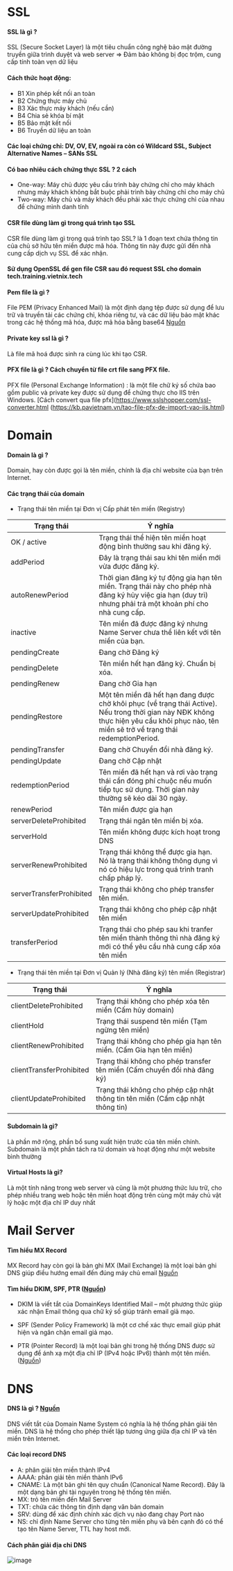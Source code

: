 
# SSL

#### SSL là gì ?

SSL (Secure Socket Layer) là một tiêu chuẩn công nghệ bảo mật đường truyền giữa trình duyệt và web server
=> Đảm bảo không bị đọc trộm, cung cấp tính toàn vẹn dữ liệu

#### Cách thức hoạt động:

- B1 Xin phép kết nối an toàn
- B2 Chứng thực máy chủ
- B3 Xác thực máy khách (nếu cần)
- B4 Chia sẻ khóa bí mật
- B5 Bảo mật kết nối
- B6 Truyền dữ liệu an toàn
 
#### Các loại chứng chỉ: DV, OV, EV, ngoài ra còn có Wildcard SSL, Subject Alternative Names – SANs SSL

#### Có bao nhiêu cách chứng thực SSL ? 2 cách

 - One-way: Máy chủ được yêu cầu trình bày chứng chỉ cho máy khách nhưng máy khách không bắt buộc phải trình bày chứng chỉ cho máy chủ
 - Two-way: Máy chủ và máy khách đều phải xác thực chứng chỉ của nhau để chứng mình danh tính

#### CSR file dùng làm gì trong quá trình tạo SSL

CSR file dùng làm gì trong quá trình tạo SSL? là 1 đoạn text chứa thông tin của chủ sở hữu tên miền được mã hóa. Thông tin này được gửi đến nhà cung cấp dịch vụ SSL để xác nhận.

#### Sử dụng OpenSSL để gen file CSR sau đó request SSL cho domain tech.training.vietnix.tech

#### Pem file là gì ?

File PEM (Privacy Enhanced Mail) là một định dạng tệp được sử dụng để lưu trữ và truyền tải các chứng chỉ, khóa riêng tư, và các dữ liệu bảo mật khác trong các hệ thống mã hóa, được mã hóa bằng base64
[Nguồn](https://tenten.vn/tin-tuc/file-pem-la-gi/)

#### Private key ssl là gì ?

Là file mã hoá được sinh ra cùng lúc khi tạo CSR.

#### PFX file là gì ? Cách chuyển từ file crt file sang PFX file.

PFX file (Personal Exchange Information) : là một file chữ ký số chứa bao gồm public và private key được sử dụng để chứng thực cho IIS trên Windows. 
[Cách convert qua file pfx](https://www.sslshopper.com/ssl-converter.html
(https://kb.pavietnam.vn/tao-file-pfx-de-import-vao-iis.html)

# Domain

#### Domain là gì ?

Domain, hay còn được gọi là tên miền, chính là địa chỉ website của bạn trên Internet.

#### Các trạng thái của domain

- Trạng thái tên miền tại Đơn vị Cấp phát tên miền (Registry)

| Trạng thái | Ý nghĩa |
|---|---|
| OK / active	| Trạng thái thể hiện tên miền hoạt động bình thường sau khi đăng ký. |
| addPeriod | Đây là trạng thái sau khi tên miền mới vừa được đăng ký. |
| autoRenewPeriod | Thời gian đăng ký tự động gia hạn tên miền. Trạng thái này cho phép nhà đăng ký hủy việc gia hạn (duy trì) nhưng phải trả một khoản phí cho nhà cung cấp. |
| inactive | Tên miền đã được đăng ký nhưng Name Server chưa thể liên kết với tên miền của bạn. |
| pendingCreate | Đang chờ Đăng ký |
| pendingDelete | Tên miền hết hạn đăng ký. Chuẩn bị xóa. |
| pendingRenew | Đang chờ Gia hạn |
| pendingRestore | Một tên miền đã hết hạn đang được chờ khôi phục (về trạng thái Active). Nếu trong thời gian này NĐK không thực hiện yêu cầu khôi phục nào, tên miền sẽ trở về trạng thái redemptionPeriod. |
| pendingTransfer | Đang chờ Chuyển đổi nhà đăng ký. |
| pendingUpdate | Đang chờ Cập nhật |
| redemptionPeriod | Tên miền đã hết hạn và rơi vào trạng thái cần đóng phí chuộc nếu muốn tiếp tục sử dụng. Thời gian này thường sẽ kéo dài 30 ngày. |
| renewPeriod | Tên miền được gia hạn |
| serverDeleteProhibited |	Trạng thái ngăn tên miền bị xóa. |
| serverHold | Tên miền không được kích hoạt trong DNS |
| serverRenewProhibited |	Trạng thái không thể được gia hạn. Nó là trạng thái không thông dụng vì nó có hiệu lực trong quá trình tranh chấp pháp lý. |
| serverTransferProhibited |	Trạng thái không cho phép transfer tên miền. |
| serverUpdateProhibited |	Trạng thái không cho phép cập nhật tên miền |
| transferPeriod | Trạng thái cho phép sau khi tranfer tên miền thành thông thì nhà đăng ký mới có thể yêu cầu nhà cung cấp xóa tên miền |


- Trạng thái tên miền tại Đơn vị Quản lý (Nhà đăng ký) tên miền (Registrar)

| Trạng thái |	Ý nghĩa |
|---|---|
| clientDeleteProhibited |	Trạng thái không cho phép xóa tên miền (Cấm hủy domain) |
| clientHold |	Trạng thái suspend tên miền (Tạm ngừng tên miền) |
| clientRenewProhibited |	Trạng thái không cho phép gia hạn tên miền. (Cấm Gia hạn tên miền) |
| clientTransferProhibited |	Trạng thái không cho phép transfer tên miền (Cấm chuyển đổi nhà đăng ký) |
| clientUpdateProhibited |	Trạng thái không cho phép cập nhật thông tin tên miền (Cấm cập nhật thông tin) |


#### Subdomain là gì?

Là phần mở rộng, phần bổ sung xuất hiện trước của tên miền chính. Subdomain là một phần tách ra từ domain và hoạt động như một website bình thường

#### Virtual Hosts là gì?

Là một tính năng trong web server và cũng là một phương thức lưu trữ, cho phép nhiều trang web hoặc tên miền hoạt động trên cùng một máy chủ vật lý hoặc một địa chỉ IP duy nhất

# Mail Server

#### Tìm hiểu MX Record

MX Record hay còn gọi là bản ghi MX (Mail Exchange) là một loại bản ghi DNS giúp điều hướng email đến đúng máy chủ email
[Nguồn](https://vinahost.vn/mx-record-la-gi/)

#### Tìm hiểu DKIM, SPF, PTR ([Nguồn](https://vietnix.vn/cau-hinh-dkim-va-spf/#spf-la-gi))

  - DKIM là viết tắt của DomainKeys Identified Mail – một phương thức giúp xác nhận Email thông qua chữ ký số giúp tránh email giả mạo.

  - SPF (Sender Policy Framework) là một cơ chế xác thực email giúp phát hiện và ngăn chặn email giả mạo.
 
  - PTR (Pointer Record) là một loại bản ghi trong hệ thống DNS được sử dụng để ánh xạ một địa chỉ IP (IPv4 hoặc IPv6) thành một tên miền. ([Nguồn](https://helpdesk.inet.vn/kien-thuc/ban-ghi-ptr-la-gi))


# DNS

#### DNS là gì ? [Nguồn](https://vietnix.vn/dns-la-gi/)

DNS viết tắt của Domain Name System có nghĩa là hệ thống phân giải tên miền. DNS là hệ thống cho phép thiết lập tương ứng giữa địa chỉ IP và tên miền trên Internet.

#### Các loại record DNS

   - A: phân giải tên miền thành IPv4
   - AAAA: phân giải tên miền thành IPv6
   - CNAME: Là một bản ghi tên quy chuẩn (Canonical Name Record). Đây là một dạng bản ghi tài nguyên trong hệ thống tên miền.
   - MX: trỏ tên miền đến Mail Server
   - TXT: chứa các thông tin định dạng văn bản domain
   - SRV: dùng để xác định chính xác dịch vụ nào đang chạy Port nào
   - NS: chỉ định Name Server cho từng tên miền phụ và bên cạnh đó có thể tạo tên Name Server, TTL hay host mới.

#### Cách phân giải địa chỉ DNS

![image](https://github.com/user-attachments/assets/112db941-bd11-47bd-8802-06e0b15aea97)
